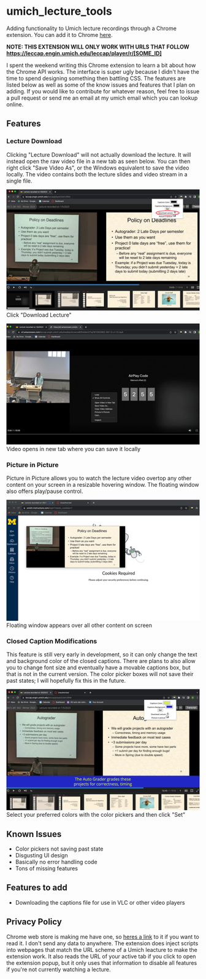 # umich\_lecture\_tools
 Adding functionality to Umich lecture recordings through a Chrome extension. You can add it to Chrome [here](https://chrome.google.com/webstore/detail/umich-lecture-tools/nkhcmlhedphjajknkpdhjnccjlbbfaco).
 
**NOTE: THIS EXTENSION WILL ONLY WORK WITH URLS THAT FOLLOW https://leccap.engin.umich.edu/leccap/player/r/[SOME_ID]**
 
 I spent the weekend writing this Chrome extension to learn a bit about how the Chrome API works. The interface is super ugly because I didn't have the time to spend designing something then battling CSS. The features are listed below as well as some of the know issues and features that I plan on adding. If you would like to contribute for whatever reason, feel free to issue a pull request or send me an email at my umich email which you can lookup online.
 
## Features

### Lecture Download
Clicking "Lecture Download" will not actually download the lecture. It will instead open the raw video file in a new tab as seen below. You can then right click "Save Video As", or the Windows equivalent to save the video locally. The video contains both the lecture slides and video stream in a single file.
 
![Image of download feature](./images/dl_img.png)
Click "Download Lecture"

![Image of video in new tab](./images/new_tab_video.png)
Video opens in new tab where you can save it locally

### Picture in Picture
Picture in Picture allows you to watch the lecture video overtop any other content on your screen in a resizable hovering window. The floating window also offers play/pause control.

![Picture in picture image](./images/floating_window.png)
Floating window appears over all other content on screen

### Closed Caption Modifications
This feature is still very early in development, so it can only change the text and background color of the closed captions. There are plans to also allow you to change font size and eventually have a movable captions box, but that is not in the current version. The color picker boxes will not save their past states; I will hopefully fix this in the future.

![Color changing caption feature](./images/cap_color.png)
Select your preferred colors with the color pickers and then click "Set"

## Known Issues
* Color pickers not saving past state
* Disgusting UI design
* Basically no error handling code
* Tons of missing features

## Features to add
* Downloading the captions file for use in VLC or other video players

## Privacy Policy
Chrome web store is making me have one, so [heres a link](./privacy.md) to it if you want to read it. I don't send any data to anywhere. The extension does inject scripts into webpages that match the URL scheme of a Umich leacture to make the extension work. It also reads the URL of your active tab if you click to open the extension popup, but it only uses that information to disable all features if you're not currently watching a lecture.

